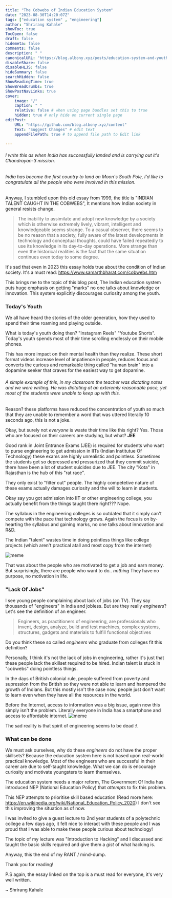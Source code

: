 ```yaml
---
title: "The Cobwebs of Indian Education System"
date: "2023-08-30T14:20:07Z"
tags: ["education system" , "engineering"]
author: "Shrirang Kahale"
showToc: true
TocOpen: false
draft: false
hidemeta: false
comments: false
description: " "
canonicalURL: "https://blog.albony.xyz/posts/education-system-and-youth"
disableShare: false
disableHLJS: false
hideSummary: false
searchHidden: false
ShowReadingTime: true
ShowBreadCrumbs: true
ShowPostNavLinks: true
cover:
    image: "/"
    caption: " "
    relative: false # when using page bundles set this to true
    hidden: true # only hide on current single page
editPost:
    URL: "https://github.com/blog.albony.xyz/content"
    Text: "Suggest Changes" # edit text
    appendFilePath: true # to append file path to Edit link

---
```

###### I write this as when India has successfully landed and is carrying out it's Chandrayan-3 mission.
###### India has become the first country to land on Moon's South Pole, I'd like to congratulate all the people who were involved in this mission.

Anyway, I stumbled upon this old essay from 1999, the title is "INDIAN TALENT CAUGHT IN THE COBWEBS",
It mentions how Indian society in general resists change.

> The inability to assimilate and adopt new knowledge by a society which is otherwise extremely lively, vibrant, intelligent and knowledgeable seems strange. 
> To a casual observer, there seems to be no reason that a society, fully aware of the latest developments in technology and conceptual thoughts, 
> could have failed repeatedly to use its knowledge in its day-to-day operations. 
> More strange than even the historical realities is the fact that the same situation continues even today to some degree.

It's sad that even in 2023 this essay holds true about the condition of Indian society. It's a must read: https://www.samarthbharat.com/cobwebs.htm

This brings me to the topic of this blog post, The Indian education system puts huge emphasis on getting "marks" no one talks about knowledge 
or innovation. This system explicitly discourages curiosity among the youth. 

### Today's Youth

We all have heard the stories of the older generation, how they used to spend their time roaming and playing outside.

What is today's youth doing then? "Instagram Reels" "Youtube Shorts". 
Today's youth spends most of their time scrolling endlessly on their mobile phones. 

This has more impact on their mental health than they realize. These short format videos increase level of impatience in people,
reduces focus and converts the curious and remarkable thing called "human brain" into a dopamine seeker that craves for the easiest way to get dopamine. 

###### A simple example of this, in my classroom the teacher was dictating notes and we were writing. He was dictating at an exteremly reasonable pace, yet most of the students were unable to keep up with this. 

Reason? these platforms have reduced the concentration of youth so much that they are unable to remember a word that 
was uttered literally 10 seconds ago, this is not a joke.

Okay, but surely not *everyone* is waste their time like this right? Yes. 
Those who are focused on their careers are studying, but what? **JEE**

Good rank in Joint Entrance Exams (JEE) is required for students who want to purse engineering to get admission in IITs 
(Indian Institutue Of Technology) these exams are highly unrealistic and pointless. Sometimes the students get so depressed 
and pressurized that they commit suicide, there have been a lot of student suicides due to JEE. 
The city "Kota" in Rajasthan is the hub of this "rat race".

They only exist to "filter out" people. The highly competetive nature of these exams actually damages curiosity 
and the will to learn in students. 

Okay say you got admission into IIT or other engineering college, you actually benefit from the things taught there right??? 
Nope. 

The syllabus in the engineering colleges is so outdated that it simply can't compete with the pace that technology grows. 
Again the focus is on by-hearting the syllabus and gaining marks, no one talks about innovation and R&D. 

The Indian "talent" wastes time in doing pointless things like college projects (which aren't practical atall and most copy from the internet)

![meme](/well_trained.jpg)

That was about the people who are motivated to get a job and earn money. 
But surprisingly, there are people who want to do.. *nothing* 
They have no purpose, no motivation in life. 

### "Lack Of Jobs" 

I see young people complaining about lack of jobs (on TV). They say thousands of "engineers" in India and jobless. 
But are they really *engineers*? 
Let's see the definition of an engineer. 

>  Engineers, as practitioners of engineering, are professionals who invent, design, analyze, build and test machines, complex systems, structures, gadgets and materials to fulfill functional objectives

Do you think these so called *engineers* who graduate from colleges fit this definition? 

Personally, I think it's not the lack of jobs in engineering, rather it's just that these people lack the skillset required to be hired. 
Indian talent is stuck in "cobwebs" doing pointless things. 

In the days of British colonial rule, people suffered from poverty and supression from the British so they were not able to learn 
and hampered the growth of Indians. But this mostly isn't the case now, people just don't want to learn even when they have all the resources 
in the world. 

Before the Internet, access to information was a big issue, again now this simply isn't the problem. 
Literally everyone in India has a smartphone and access to affordable internet. 
![meme](/stupid_internet.webp)

The sad reality is that spirit of engineering seems to be dead :\

### What can be done

We must ask ourselves, why do these *engineers* do not have the proper skillsets? Because the education system here is not based 
upon real-world practical knowledge. Most of the engineers who are successful in their career are due to self-taught knowledge. 
What we can do is encourage curiosity and motivate youngsters to learn themselves. 

The education system needs a major reform, The Government Of India has introduced NEP (National Education Policy) that *attempts* 
to fix this problem.

This NEP attempts to prioritise skill based education (Read more here: https://en.wikipedia.org/wiki/National_Education_Policy_2020) 
I don't see this improving the situation as of now. 


I was invited to give a guest lecture to 2nd year students of a polytechnic college a few days ago, it felt nice to interact with these people 
and I was proud that I was able to make these people curious about technology!

The topic of my lecture was "Introduction to Hacking" and I discussed and taught the basic skills required and give them a *gist* of what hacking is. 

Anyway, this the end of my RANT / mind-dump. 

Thank you for reading! 

P.S again, the essay linked on the top is a must read for everyone, it's very well written.

~ Shrirang Kahale
